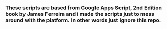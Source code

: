 ### These scripts are based from Google Apps Script, 2nd Edition book by James Ferreira and i made the scripts just to mess around with the platform. In other words just ignore this repo.
